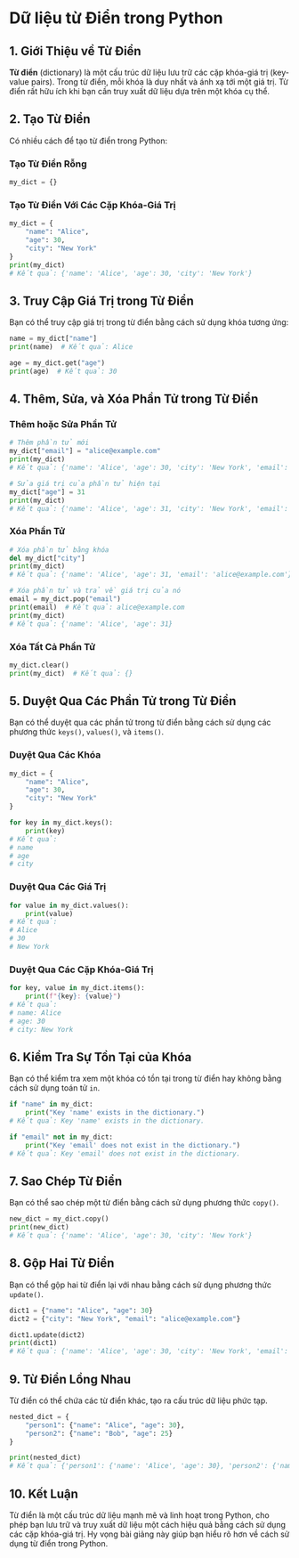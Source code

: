 # Dữ liệu từ Điển trong Python

## 1. Giới Thiệu về Từ Điển

**Từ điển** (dictionary) là một cấu trúc dữ liệu lưu trữ các cặp khóa-giá trị (key-value pairs). Trong từ điển, mỗi khóa là duy nhất và ánh xạ tới một giá trị. Từ điển rất hữu ích khi bạn cần truy xuất dữ liệu dựa trên một khóa cụ thể.

## 2. Tạo Từ Điển

Có nhiều cách để tạo từ điển trong Python:

### Tạo Từ Điển Rỗng
```python
my_dict = {}
```

### Tạo Từ Điển Với Các Cặp Khóa-Giá Trị
```python
my_dict = {
    "name": "Alice",
    "age": 30,
    "city": "New York"
}
print(my_dict)
# Kết quả: {'name': 'Alice', 'age': 30, 'city': 'New York'}
```

## 3. Truy Cập Giá Trị trong Từ Điển

Bạn có thể truy cập giá trị trong từ điển bằng cách sử dụng khóa tương ứng:

```python
name = my_dict["name"]
print(name)  # Kết quả: Alice

age = my_dict.get("age")
print(age)  # Kết quả: 30
```

## 4. Thêm, Sửa, và Xóa Phần Tử trong Từ Điển

### Thêm hoặc Sửa Phần Tử
```python
# Thêm phần tử mới
my_dict["email"] = "alice@example.com"
print(my_dict)
# Kết quả: {'name': 'Alice', 'age': 30, 'city': 'New York', 'email': 'alice@example.com'}

# Sửa giá trị của phần tử hiện tại
my_dict["age"] = 31
print(my_dict)
# Kết quả: {'name': 'Alice', 'age': 31, 'city': 'New York', 'email': 'alice@example.com'}
```

### Xóa Phần Tử
```python
# Xóa phần tử bằng khóa
del my_dict["city"]
print(my_dict)
# Kết quả: {'name': 'Alice', 'age': 31, 'email': 'alice@example.com'}

# Xóa phần tử và trả về giá trị của nó
email = my_dict.pop("email")
print(email)  # Kết quả: alice@example.com
print(my_dict)
# Kết quả: {'name': 'Alice', 'age': 31}
```

### Xóa Tất Cả Phần Tử
```python
my_dict.clear()
print(my_dict)  # Kết quả: {}
```

## 5. Duyệt Qua Các Phần Tử trong Từ Điển

Bạn có thể duyệt qua các phần tử trong từ điển bằng cách sử dụng các phương thức `keys()`, `values()`, và `items()`.

### Duyệt Qua Các Khóa
```python
my_dict = {
    "name": "Alice",
    "age": 30,
    "city": "New York"
}

for key in my_dict.keys():
    print(key)
# Kết quả:
# name
# age
# city
```

### Duyệt Qua Các Giá Trị
```python
for value in my_dict.values():
    print(value)
# Kết quả:
# Alice
# 30
# New York
```

### Duyệt Qua Các Cặp Khóa-Giá Trị
```python
for key, value in my_dict.items():
    print(f"{key}: {value}")
# Kết quả:
# name: Alice
# age: 30
# city: New York
```

## 6. Kiểm Tra Sự Tồn Tại của Khóa

Bạn có thể kiểm tra xem một khóa có tồn tại trong từ điển hay không bằng cách sử dụng toán tử `in`.

```python
if "name" in my_dict:
    print("Key 'name' exists in the dictionary.")
# Kết quả: Key 'name' exists in the dictionary.

if "email" not in my_dict:
    print("Key 'email' does not exist in the dictionary.")
# Kết quả: Key 'email' does not exist in the dictionary.
```

## 7. Sao Chép Từ Điển

Bạn có thể sao chép một từ điển bằng cách sử dụng phương thức `copy()`.

```python
new_dict = my_dict.copy()
print(new_dict)
# Kết quả: {'name': 'Alice', 'age': 30, 'city': 'New York'}
```

## 8. Gộp Hai Từ Điển

Bạn có thể gộp hai từ điển lại với nhau bằng cách sử dụng phương thức `update()`.

```python
dict1 = {"name": "Alice", "age": 30}
dict2 = {"city": "New York", "email": "alice@example.com"}

dict1.update(dict2)
print(dict1)
# Kết quả: {'name': 'Alice', 'age': 30, 'city': 'New York', 'email': 'alice@example.com'}
```

## 9. Từ Điển Lồng Nhau

Từ điển có thể chứa các từ điển khác, tạo ra cấu trúc dữ liệu phức tạp.

```python
nested_dict = {
    "person1": {"name": "Alice", "age": 30},
    "person2": {"name": "Bob", "age": 25}
}

print(nested_dict)
# Kết quả: {'person1': {'name': 'Alice', 'age': 30}, 'person2': {'name': 'Bob', 'age': 25}}
```

## 10. Kết Luận

Từ điển là một cấu trúc dữ liệu mạnh mẽ và linh hoạt trong Python, cho phép bạn lưu trữ và truy xuất dữ liệu một cách hiệu quả bằng cách sử dụng các cặp khóa-giá trị. Hy vọng bài giảng này giúp bạn hiểu rõ hơn về cách sử dụng từ điển trong Python.